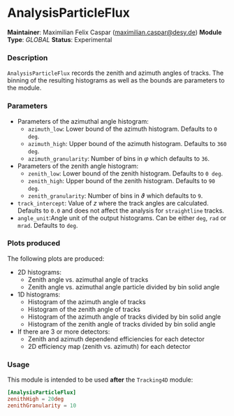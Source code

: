 # AnalysisParticleFlux
**Maintainer**: Maximilian Felix Caspar (<maximilian.caspar@desy.de>)
**Module Type**: *GLOBAL*
**Status**: Experimental

### Description
`AnalysisParticleFlux` records the zenith and azimuth angles of tracks. The binning of the resulting histograms as well as the bounds are parameters to the module.

### Parameters
* Parameters of the azimuthal angle histogram:
    * `azimuth_low`: Lower bound of the azimuth histogram. Defaults to `0 deg`.
    *  `azimuth_high`: Upper bound of the azimuth histogram. Defaults to `360 deg`.
    * `azimuth_granularity`: Number of bins in $`\varphi`$ which defaults to `36`.
* Parameters of the zenith angle histogram:
    * `zenith_low`: Lower bound of the zenith histogram. Defaults to `0 deg`.
    *  `zenith_high`: Upper bound of the zenith histogram. Defaults to `90 deg`.
    * `zenith_granularity`: Number of bins in $`\vartheta`$ which defaults to `9`.
* `track_intercept`: Value of $`z`$ where the track angles are calculated. Defaults to `0.0` and does not affect the analysis for `straightline` tracks.
* `angle_unit`:Angle unit of the output histograms. Can be either `deg`, `rad` or `mrad`. Defaults to `deg`.

### Plots produced
The following plots are produced:

* 2D histograms:
    * Zenith angle vs. azimuthal angle of tracks
    * Zenith angle vs. azimuthal angle particle divided by bin solid angle
* 1D histograms:
    * Histogram of the azimuth angle of tracks
    * Histogram of the zenith angle of tracks
    * Histogram of the azimuth angle of tracks divided by bin solid angle
    * Histogram of the zenith angle of tracks divided by bin solid angle
* If there are 3 or more detectors:
    * Zenith and azimuth dependend efficiencies for each detector
    * 2D efficiency map (zenith vs. azimuth) for each detector

### Usage
This module is intended to be used **after** the `Tracking4D` module:
```toml
[AnalysisParticleFlux]
zenithHigh = 20deg
zenithGranularity = 10
```